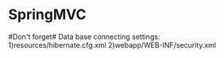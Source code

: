 SpringMVC
=========
#Don't forget#
Data base connecting settings:
1)resources/hibernate.cfg.xml
2)webapp/WEB-INF/security.xml

